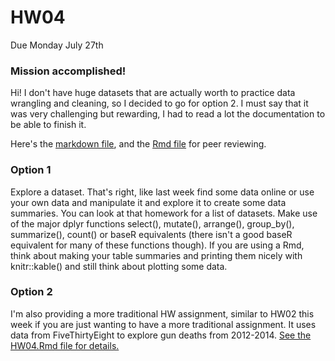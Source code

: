 # HW04
Due Monday July 27th

### Mission accomplished!
Hi!
I don't have huge datasets that are actually worth to practice data wrangling and cleaning, so I decided to go for option 2. I must say that it was very challenging but rewarding, I had to read a lot the documentation to be able to finish it.

Here's the [markdown file](HW04.md), and the [Rmd file](HW04.Rmd) for peer reviewing. 


### Option 1
Explore a dataset. That's right, like last week find some data online or use your own data and manipulate it and explore it to create some data summaries.  You can look at that homework for a list of datasets. Make use of the major dplyr functions select(), mutate(), arrange(), group_by(), summarize(), count() or baseR equivalents (there isn't a good baseR equivalent for many of these functions though). If you are using a Rmd, think about making your table summaries and printing them nicely with knitr::kable() and still think about plotting some data.  

### Option 2
I'm also providing a more traditional HW assignment, similar to HW02 this week if you are just wanting to have a more traditional assignment. It uses data from FiveThirtyEight to explore gun deaths from 2012-2014. [See the HW04.Rmd file for details.](HW04.Rmd)
